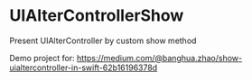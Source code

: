 # UIAlterControllerShow
Present UIAlterController by custom show method

Demo project for: https://medium.com/@banghua.zhao/show-uialtercontroller-in-swift-62b16196378d
